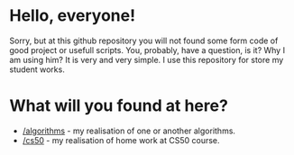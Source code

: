 # Hello, everyone!
Sorry, but at this github repository you will not found some form code of good project or usefull scripts. You, probably, have a question, is it? Why I am using him? It is very and very simple. I use this repository for store my student works.

# What will you found at here?
* [/algorithms](https://github.com/Foxfale/Student-Works/tree/master/Algorithms) - my realisation of one or another algorithms.
* [/cs50](https://github.com/Foxfale/Student-Works/tree/master/CS50) - my realisation of home work at CS50 course.
